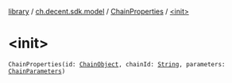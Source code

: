 [library](../../index.md) / [ch.decent.sdk.model](../index.md) / [ChainProperties](index.md) / [&lt;init&gt;](./-init-.md)

# &lt;init&gt;

`ChainProperties(id: `[`ChainObject`](../-chain-object/index.md)`, chainId: `[`String`](https://kotlinlang.org/api/latest/jvm/stdlib/kotlin/-string/index.html)`, parameters: `[`ChainParameters`](../-chain-parameters/index.md)`)`